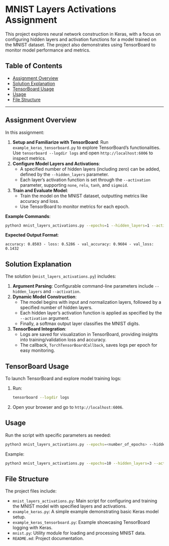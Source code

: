 # MNIST Layers Activations Assignment

This project explores neural network construction in Keras, with a focus on configuring hidden layers and activation functions for a model trained on the MNIST dataset. The project also demonstrates using TensorBoard to monitor model performance and metrics.

## Table of Contents
- [Assignment Overview](#assignment-overview)
- [Solution Explanation](#solution-explanation)
- [TensorBoard Usage](#tensorboard-usage)
- [Usage](#usage)
- [File Structure](#file-structure)

---

## Assignment Overview

In this assignment:
1. **Setup and Familiarize with TensorBoard**: Run `example_keras_tensorboard.py` to explore TensorBoard’s functionalities. Use `tensorboard --logdir logs` and open `http://localhost:6006` to inspect metrics.
2. **Configure Model Layers and Activations**:
    - A specified number of hidden layers (including zero) can be added, defined by the `--hidden_layers` parameter.
    - Each layer’s activation function is set through the `--activation` parameter, supporting `none`, `relu`, `tanh`, and `sigmoid`.
3. **Train and Evaluate Model**:
    - Train the model on the MNIST dataset, outputting metrics like accuracy and loss.
    - Use TensorBoard to monitor metrics for each epoch.

**Example Commands**:
```bash
python3 mnist_layers_activations.py --epochs=1 --hidden_layers=1 --activation=relu
```

**Expected Output Format**:
```plaintext
accuracy: 0.8503 - loss: 0.5286 - val_accuracy: 0.9604 - val_loss: 0.1432
```

## Solution Explanation

The solution (`mnist_layers_activations.py`) includes:
1. **Argument Parsing**: Configurable command-line parameters include `--hidden_layers` and `--activation`.
2. **Dynamic Model Construction**:
    - The model begins with input and normalization layers, followed by a specified number of hidden layers.
    - Each hidden layer’s activation function is applied as specified by the `--activation` argument.
    - Finally, a softmax output layer classifies the MNIST digits.
3. **TensorBoard Integration**:
    - Logs are saved for visualization in TensorBoard, providing insights into training/validation loss and accuracy.
    - The callback, `TorchTensorBoardCallback`, saves logs per epoch for easy monitoring.

## TensorBoard Usage

To launch TensorBoard and explore model training logs:
1. Run:
   ```bash
   tensorboard --logdir logs
   ```
2. Open your browser and go to `http://localhost:6006`.

## Usage

Run the script with specific parameters as needed:
```bash
python3 mnist_layers_activations.py --epochs=<number_of_epochs> --hidden_layers=<number_of_layers> --activation=<activation_function>
```

Example:
```bash
python3 mnist_layers_activations.py --epochs=10 --hidden_layers=3 --activation=relu
```

## File Structure

The project files include:
- `mnist_layers_activations.py`: Main script for configuring and training the MNIST model with specified layers and activations.
- `example_keras.py`: A simple example demonstrating basic Keras model setup.
- `example_keras_tensorboard.py`: Example showcasing TensorBoard logging with Keras.
- `mnist.py`: Utility module for loading and processing MNIST data.
- `README.md`: Project documentation.
